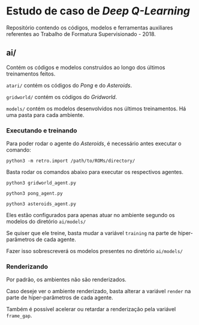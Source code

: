 # Estudo de caso de *Deep Q-Learning*

Repositório contendo os códigos, modelos e ferramentas auxiliares referentes ao Trabalho de Formatura Supervisionado - 2018.

## ai/

Contém os códigos e modelos construídos ao longo dos últimos treinamentos feitos.

```atari/``` contém os códigos do *Pong* e do *Asteroids*.

```gridworld/``` contém os códigos do *Gridworld*.

```models/``` contém os modelos desenvolvidos nos últimos treinamentos. Há uma pasta para cada ambiente.

### Executando e treinando

Para poder rodar o agente do *Asteroids*, é necessário antes executar o comando:

```
python3 -m retro.import /path/to/ROMs/directory/
```

Basta rodar os comandos abaixo para executar os respectivos agentes.

```
python3 gridworld_agent.py

python3 pong_agent.py

python3 asteroids_agent.py
```

Eles estão configurados para apenas atuar no ambiente segundo os modelos do diretório ```ai/models/```

Se quiser que ele treine, basta mudar a variável ```training``` na parte de hiper-parâmetros de cada agente.

Fazer isso sobrescreverá os modelos presentes no diretório ```ai/models/```

### Renderizando

Por padrão, os ambientes não são renderizados.

Caso deseje ver o ambiente renderizado, basta alterar a variável ```render``` na parte de hiper-parâmetros de cada agente.

Também é possível acelerar ou retardar a renderização pela variável ```frame_gap```.
